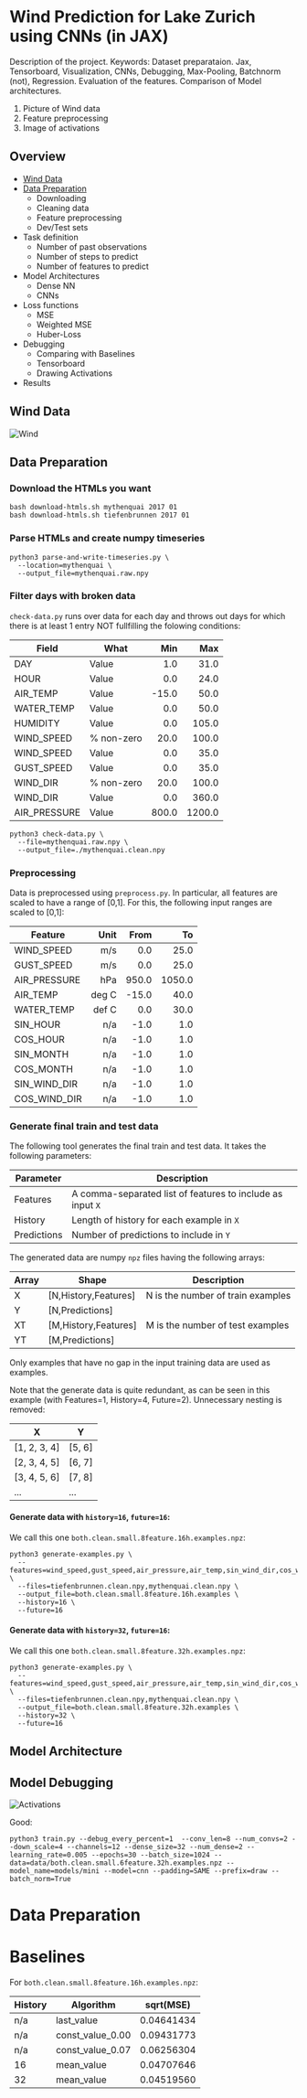 # Wind Prediction for Lake Zurich using CNNs (in JAX)

Description of the project. Keywords: Dataset preparataion. Jax, Tensorboard,
Visualization, CNNs, Debugging, Max-Pooling, Batchnorm (not), Regression.
Evaluation of the features. Comparison of Model architectures.

1) Picture of Wind data
2) Feature preprocessing
3) Image of activations

## Overview
* [Wind Data](#wind-data)
* [Data Preparation](#data-preparation)
  * Downloading
  * Cleaning data
  * Feature preprocessing
  * Dev/Test sets
* Task definition
  * Number of past observations
  * Number of steps to predict
  * Number of features to predict
* Model Architectures
  * Dense NN
  * CNNs
* Loss functions
  * MSE
  * Weighted MSE
  * Huber-Loss
* Debugging
  * Comparing with Baselines
  * Tensorboard
  * Drawing Activations
* Results

## Wind Data
![Wind](wind.png)

## Data Preparation

### Download the HTMLs you want

```
bash download-htmls.sh mythenquai 2017 01
bash download-htmls.sh tiefenbrunnen 2017 01
```

### Parse HTMLs and create numpy timeseries

```
python3 parse-and-write-timeseries.py \
  --location=mythenquai \
  --output_file=mythenquai.raw.npy
```

### Filter days with broken data

`check-data.py` runs over data for each day and throws out days for which there
is at least 1 entry NOT fullfilling the folowing conditions:

Field        | What       |   Min | Max
-------------|------------|------:|------:
DAY          | Value      |   1.0 |   31.0
HOUR         | Value      |   0.0 |   24.0
AIR_TEMP     | Value      | -15.0 |   50.0
WATER_TEMP   | Value      |   0.0 |   50.0
HUMIDITY     | Value      |   0.0 |  105.0
WIND_SPEED   | % non-zero |  20.0 |  100.0
WIND_SPEED   | Value      |   0.0 |   35.0
GUST_SPEED   | Value      |   0.0 |   35.0
WIND_DIR     | % non-zero |  20.0 |  100.0
WIND_DIR     | Value      |   0.0 |  360.0
AIR_PRESSURE | Value      | 800.0 | 1200.0

```
python3 check-data.py \
  --file=mythenquai.raw.npy \
  --output_file=./mythenquai.clean.npy
```

### Preprocessing

Data is preprocessed using `preprocess.py`. In particular, all features are
scaled to have a range of [0,1]. For this, the following input ranges are
scaled to [0,1]:

Feature      |  Unit |  From | To
-------------|------:|------:|-----:
WIND_SPEED   | m/s   |  0.0   | 25.0
GUST_SPEED   | m/s   | 0.0   | 25.0
AIR_PRESSURE | hPa   | 950.0 | 1050.0
AIR_TEMP     | deg C | -15.0 | 40.0
WATER_TEMP   | def C |0.0   | 30.0
SIN_HOUR     | n/a   | -1.0  | 1.0
COS_HOUR     | n/a   | -1.0  | 1.0
SIN_MONTH    | n/a   | -1.0  | 1.0
COS_MONTH    | n/a   | -1.0  | 1.0
SIN_WIND_DIR | n/a   | -1.0  | 1.0
COS_WIND_DIR | n/a   | -1.0  | 1.0

### Generate final train and test data

The following tool generates the final train and test data. It takes the
following parameters:

Parameter   | Description
------------|-----------------------------------------------------------
Features    | A comma-separated list of features to include as input `X`
History     | Length of history for each example in `X`
Predictions | Number of predictions to include in `Y`

The generated data are numpy `npz` files having the following arrays:

Array | Shape                | Description
------|----------------------|-----------------------------------
X     | [N,History,Features] | N is the number of train examples
Y     | [N,Predictions]      |
XT    | [M,History,Features] | M is the number of test examples
YT    | [M,Predictions]      |

Only examples that have no gap in the input training data are used as examples.

Note that the generate data is quite redundant, as can be seen in this example
(with Features=1, History=4, Future=2). Unnecessary nesting is removed:

X | Y
--|---
[1, 2, 3, 4] | [5, 6]
[2, 3, 4, 5] | [6, 7]
[3, 4, 5, 6] | [7, 8]
...|...

#### Generate data with `history=16`, `future=16`:

We call this one `both.clean.small.8feature.16h.examples.npz`:

```
python3 generate-examples.py \
  --features=wind_speed,gust_speed,air_pressure,air_temp,sin_wind_dir,cos_wind_dir,sin_hour,cos_hour \
  --files=tiefenbrunnen.clean.npy,mythenquai.clean.npy \
  --output_file=both.clean.small.8feature.16h.examples \
  --history=16 \
  --future=16
```

#### Generate data with `history=32`, `future=16`:

We call this one `both.clean.small.8feature.32h.examples.npz`:

```
python3 generate-examples.py \
  --features=wind_speed,gust_speed,air_pressure,air_temp,sin_wind_dir,cos_wind_dir,sin_hour,cos_hour \
  --files=tiefenbrunnen.clean.npy,mythenquai.clean.npy \
  --output_file=both.clean.small.8feature.32h.examples \
  --history=32 \
  --future=16
```


## Model Architecture

## Model Debugging

![Activations](activations.png)

Good:

```
python3 train.py --debug_every_percent=1  --conv_len=8 --num_convs=2 --down_scale=4 --channels=12 --dense_size=32 --num_dense=2 --learning_rate=0.005 --epochs=30 --batch_size=1024 --data=data/both.clean.small.6feature.32h.examples.npz --model_name=models/mini --model=cnn --padding=SAME --prefix=draw --batch_norm=True
```

# Data Preparation
# Baselines

For `both.clean.small.8feature.16h.examples.npz`:

History | Algorithm        | sqrt(MSE)
--------|------------------|-----------
n/a     |       last_value | 0.04641434
n/a     | const_value_0.00 | 0.09431773
n/a     | const_value_0.07 | 0.06256304
16      |       mean_value | 0.04707646
32      |       mean_value | 0.04519560
